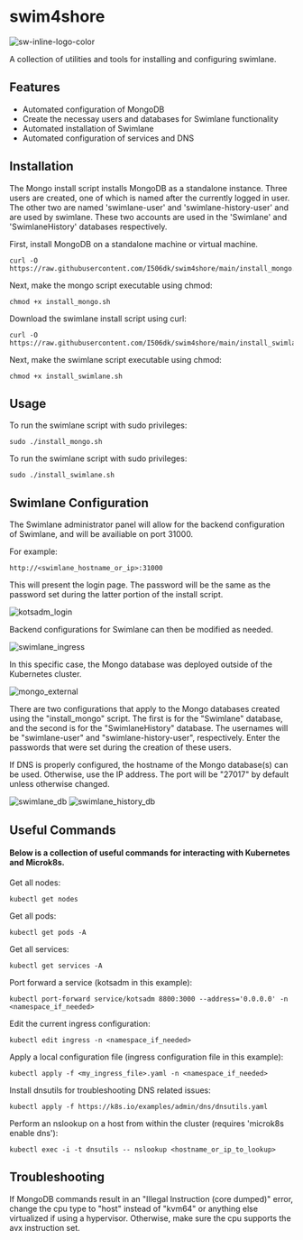 # swim4shore

![sw-inline-logo-color](https://github.com/I506dk/swim4shore/assets/33561466/4d9bb750-e136-4bed-9ce3-ab0312c0854a)

A collection of utilities and tools for installing and configuring swimlane.

## Features
- Automated configuration of MongoDB
- Create the necessay users and databases for Swimlane functionality
- Automated installation of Swimlane
- Automated configuration of services and DNS

## Installation

The Mongo install script installs MongoDB as a standalone instance. Three users are created, one of which is named after the currently logged in user.
The other two are named 'swimlane-user' and 'swimlane-history-user' and are used by swimlane. These two accounts are used in the 'Swimlane' and 'SwimlaneHistory' databases respectively.

First, install MongoDB on a standalone machine or virtual machine.
```
curl -O https://raw.githubusercontent.com/I506dk/swim4shore/main/install_mongo.sh
```
Next, make the mongo script executable using chmod:
```
chmod +x install_mongo.sh
```

Download the swimlane install script using curl:
```
curl -O https://raw.githubusercontent.com/I506dk/swim4shore/main/install_swimlane.sh
```
Next, make the swimlane script executable using chmod:
```
chmod +x install_swimlane.sh
```

## Usage

To run the swimlane script with sudo privileges:
```
sudo ./install_mongo.sh
```
To run the swimlane script with sudo privileges:
```
sudo ./install_swimlane.sh
```

## Swimlane Configuration
The Swimlane administrator panel will allow for the backend configuration of Swimlane, and will be availiable on port 31000.

For example:
```
http://<swimlane_hostname_or_ip>:31000
```
This will present the login page. The password will be the same as the password set during the latter portion of the install script.

![kotsadm_login](https://github.com/I506dk/swim4shore/assets/33561466/15aaffdd-dfb4-49d5-a93e-6b157fb16d20)

Backend configurations for Swimlane can then be modified as needed.

![swimlane_ingress](https://github.com/I506dk/swim4shore/assets/33561466/86d5c24e-8b4d-4964-b33e-18d3d82230af)

In this specific case, the Mongo database was deployed outside of the Kubernetes cluster.

![mongo_external](https://github.com/I506dk/swim4shore/assets/33561466/aa0e8d23-2266-43c6-ad6f-db948d63653b)

There are two configurations that apply to the Mongo databases created using the "install_mongo" script.
The first is for the "Swimlane" database, and the second is for the "SwimlaneHistory" database.
The usernames will be "swimlane-user" and "swimlane-history-user", respectively. Enter the passwords that were set during the creation of these users.

If DNS is properly configured, the hostname of the Mongo database(s) can be used. Otherwise, use the IP address.
The port will be "27017" by default unless otherwise changed.

![swimlane_db](https://github.com/I506dk/swim4shore/assets/33561466/c0440c46-b694-4055-aa99-a1ec1cadb218)
![swimlane_history_db](https://github.com/I506dk/swim4shore/assets/33561466/2ca783f8-5bb0-4d70-ad25-d978773e2771)

## Useful Commands
#### Below is a collection of useful commands for interacting with Kubernetes and Microk8s.

Get all nodes:
```
kubectl get nodes
```
Get all pods:
```
kubectl get pods -A
```
Get all services:
```
kubectl get services -A
```
Port forward a service (kotsadm in this example):
```
kubectl port-forward service/kotsadm 8800:3000 --address='0.0.0.0' -n <namespace_if_needed> 
```
Edit the current ingress configuration:
```
kubectl edit ingress -n <namespace_if_needed>
```
Apply a local configuration file (ingress configuration file in this example):
```
kubectl apply -f <my_ingress_file>.yaml -n <namespace_if_needed>
```
Install dnsutils for troubleshooting DNS related issues:
```
kubectl apply -f https://k8s.io/examples/admin/dns/dnsutils.yaml
```
Perform an nslookup on a host from within the cluster (requires 'microk8s enable dns'):
```
kubectl exec -i -t dnsutils -- nslookup <hostname_or_ip_to_lookup>
```

## Troubleshooting
If MongoDB commands result in an "Illegal Instruction (core dumped)" error, change the cpu type to "host" instead of "kvm64" or anything else virtualized if using a hypervisor.
Otherwise, make sure the cpu supports the avx instruction set.
